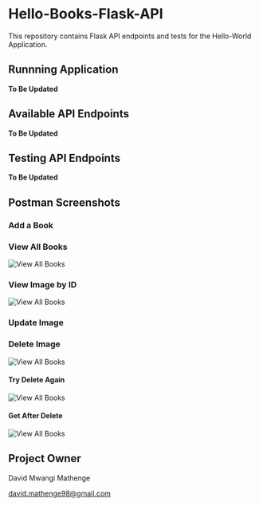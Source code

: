 # Hello-Books-Flask-API
This repository contains Flask API endpoints and tests for the Hello-World Application.

## Runnning Application

**To Be Updated**

## Available API Endpoints

**To Be Updated**

## Testing API Endpoints

**To Be Updated**

## Postman Screenshots

### Add a Book


### View All Books

![View All Books](https://github.com/brandeddavid/Hello-Books-Flask-API/blob/master/api/screenshots/Get%20al%20books.PNG, "View All Images")

### View Image by ID

![View All Books](https://github.com/brandeddavid/Hello-Books-Flask-API/blob/api-endpoints/api/screenshots/Get%20book%20by%20id.PNG, "View All Images")

### Update Image

### Delete Image

![View All Books](https://github.com/brandeddavid/Hello-Books-Flask-API/blob/api-endpoints/api/screenshots/delete%20book.PNG, "View All Images")

#### Try Delete Again

![View All Books](https://github.com/brandeddavid/Hello-Books-Flask-API/blob/api-endpoints/api/screenshots/delete%20again.PNG, "View All Images")

#### Get After Delete

![View All Books](https://github.com/brandeddavid/Hello-Books-Flask-API/blob/api-endpoints/api/screenshots/get%20after%20delete.PNG, "View All Images")

## Project Owner 

David Mwangi Mathenge

[david.mathenge98@gmail.com](mailto:david.mathenge98@gmail.com)
